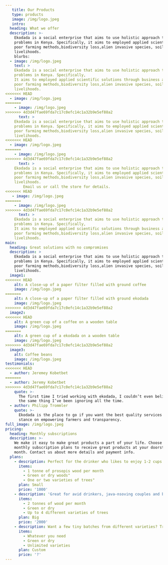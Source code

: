 ```yaml
---
   title: Our Products
   type: products
   image: /img/logo.jpeg
   intro:
  heading: What we offer
  description: >-
    Ekodada is a social enterprise that aims to use holistic approach to solve local environmental and socio-economic
    problems in Kenya. Specifically, it aims to employed applied scientific solutions through business approaches to climate change,
    poor farming methods,biodiversity loss,alien invasive species, soil degradation,food security and unsustainable
    livelihoods.
    blurbs:
  - image: /img/logo.jpeg
    text: >
    Ekodada is a social enterprise that aims to use holistic approach to solve local environmental and socio-economic
    problems in Kenya. Specifically, 
    It aims to employed applied scientific solutions through business approaches to climate change,
    poor farming methods,biodiversity loss,alien invasive species, soil degradation,food security and unsustainable
    livelihoods.
<<<<<<< HEAD
  - image: /img/logo.jpeg
=======
    - image: /img/logo.jpeg
>>>>>>> 4d3d47fae69fda7c17c0efc14c1a32b9e5ef88a2
      text: >
    Ekodada is a social enterprise that aims to use holistic approach to solve local environmental and socio-economic
    problems in Kenya. Specifically, it aims to employed applied scientific solutions through business approaches to climate change,
    poor farming methods,biodiversity loss,alien invasive species, soil degradation,food security and unsustainable
    livelihoods.
<<<<<<< HEAD
  - image: /img/logo.jpeg
=======
    - image: /img/logo.jpeg
>>>>>>> 4d3d47fae69fda7c17c0efc14c1a32b9e5ef88a2
      text: >
    Ekodada is a social enterprise that aims to use holistic approach to solve local environmental and socio-economic
    problems in Kenya. Specifically, it aims to employed applied scientific solutions through business approaches to climate change,
    poor farming methods,biodiversity loss,alien invasive species, soil degradation,food security and unsustainable
    livelihoods.
        Email us or call the store for details.
<<<<<<< HEAD
   - image: /img/logo.jpeg
=======
    - image: /img/logo.jpeg
>>>>>>> 4d3d47fae69fda7c17c0efc14c1a32b9e5ef88a2
      text: >
    Ekodada is a social enterprise that aims to use holistic approach to solve local environmental and socio-economic
    problems in Kenya. Specifically,
    It aims to employed applied scientific solutions through business approaches to climate change,
    poor farming methods,biodiversity loss,alien invasive species, soil degradation,food security and unsustainable
    livelihoods.
main:
  heading: Great solutions with no compromises
  description: >
    Ekodada is a social enterprise that aims to use holistic approach to solve local environmental and socio-economic
    problems in Kenya. Specifically, it aims to employed applied scientific solutions through business approaches to climate change,
    poor farming methods,biodiversity loss,alien invasive species, soil degradation,food security and unsustainable
    livelihoods.
  image1:
<<<<<<< HEAD
    alt: A close-up of a paper filter filled with ground coffee
    image: /img/logo.jpeg
=======
    alt: A close-up of a paper filter filled with ground ekodada
    image: /img/logo.jpeg
>>>>>>> 4d3d47fae69fda7c17c0efc14c1a32b9e5ef88a2
  image2:
<<<<<<< HEAD
    alt: A green cup of a coffee on a wooden table
    image: /img/logo.jpeg
=======
    alt: A green cup of a ekodada on a wooden table
    image: /img/logo.jpeg
>>>>>>> 4d3d47fae69fda7c17c0efc14c1a32b9e5ef88a2
  image3:
    alt: Coffee beans
    image: /img/logo.jpeg
testimonials:
<<<<<<< HEAD
  - author: Jeremey Kobetbet
=======
  - author: Jeremy Kobetbet
>>>>>>> 4d3d47fae69fda7c17c0efc14c1a32b9e5ef88a2
    quote: >-
      The first time I tried working with ekodada, I couldn’t even believe that was
      the same thing I’ve been ignoring all the time.
  - author: Philipp Trommler
    quote: >-
      Ekodada is the place to go if you want the best quality services and value for money solutions. I love their
      stance on empowering farmers and transparency.
full_image: /img/logo.jpeg
pricing:
  heading: Monthly subscriptions
  description: >-
    We make it easy to make great products a part of your life. Choose one of our
    monthly subscription plans to receive great products at your doorstep each
    month. Contact us about more details and payment info.
  plans:
    - description: Perfect for the drinker who likes to enjoy 1-2 cups per day.
      items:
        - 1 tonne of prosopis wood per month
        - Green or dry woods"
        - One or two varieties of trees"
      plan: Small
      price: '1000'
    - description: 'Great for avid drinkers, java-nsoving couples and bigger crowds'
      items:
        - 2 tonnes of wood per month
        - Green or dry
        - Up to 4 different varieties of trees
      plan: Big
      price: '2000'
    - description: Want a few tiny batches from different varieties? Try our custom plan
      items:
        - Whatever you need
        - Green or dry
        - Unlimited varieties
      plan: Custom
      price: '?'
---
```



